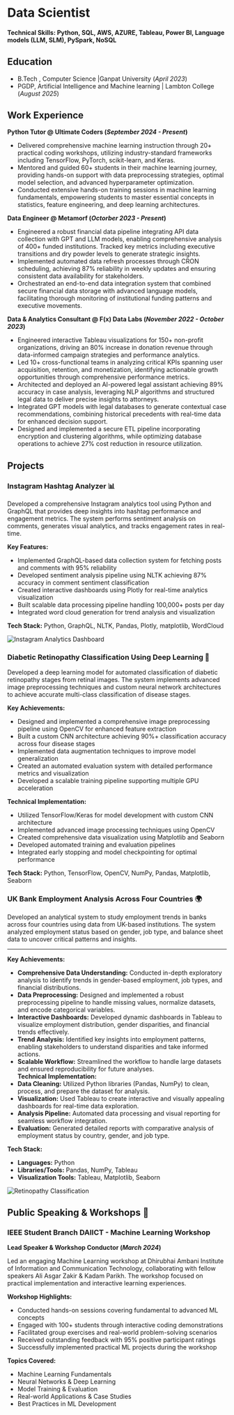 # Data Scientist

#### Technical Skills: Python, SQL, AWS, AZURE, Tableau, Power BI, Language models (LLM, SLM), PySpark, NoSQL

## Education
- B.Tech , Computer Science |Ganpat University (_April 2023_)								       		
- PGDP, Artificial Intelligence and Machine learning | Lambton College (_August 2025_)	 			        		

## Work Experience
**Python Tutor @ Ultimate Coders (_September 2024 - Present_)**

- Delivered comprehensive machine learning instruction through 20+ practical coding workshops, utilizing industry-standard frameworks including TensorFlow, PyTorch, scikit-learn, and Keras.
- Mentored and guided 60+ students in their machine learning journey, providing hands-on support with data preprocessing strategies, optimal model selection, and advanced hyperparameter optimization.
- Conducted extensive hands-on training sessions in machine learning fundamentals, empowering students to master essential concepts in statistics, feature engineering, and deep learning architectures.
  
**Data Engineer @ Metamorf (_Octorber 2023 - Present_)**

- Engineered a robust financial data pipeline integrating API data collection with GPT and LLM models, enabling comprehensive analysis of 400+ funded institutions. Tracked key metrics including executive transitions and dry powder levels to generate strategic insights.
- Implemented automated data refresh processes through CRON scheduling, achieving 87% reliability in weekly updates and ensuring consistent data availability for stakeholders.
- Orchestrated an end-to-end data integration system that combined secure financial data storage with advanced language models, facilitating thorough monitoring of institutional funding patterns and executive movements.
  
**Data & Analytics Consultant @ F(x) Data Labs (_November 2022 - October 2023_)**

- Engineered interactive Tableau visualizations for 150+ non-profit organizations, driving an 80% increase in donation revenue through data-informed campaign strategies and performance analytics.
- Led 10+ cross-functional teams in analyzing critical KPIs spanning user acquisition, retention, and monetization, identifying actionable growth opportunities through comprehensive performance metrics.
- Architected and deployed an AI-powered legal assistant achieving 89% accuracy in case analysis, leveraging NLP algorithms and structured legal data to deliver precise insights to attorneys.
- Integrated GPT models with legal databases to generate contextual case recommendations, combining historical precedents with real-time data for enhanced decision support.
- Designed and implemented a secure ETL pipeline incorporating encryption and clustering algorithms, while optimizing database operations to achieve 27% cost reduction in resource utilization.

## Projects
### Instagram Hashtag Analyzer 📊

Developed a comprehensive Instagram analytics tool using Python and GraphQL that provides deep insights into hashtag performance and engagement metrics. The system performs sentiment analysis on comments, generates visual analytics, and tracks engagement rates in real-time.

**Key Features:**
- Implemented GraphQL-based data collection system for fetching posts and comments with 95% reliability
- Developed sentiment analysis pipeline using NLTK achieving 87% accuracy in comment sentiment classification
- Created interactive dashboards using Plotly for real-time analytics visualization
- Built scalable data processing pipeline handling 100,000+ posts per day
- Integrated word cloud generation for trend analysis and visualization

**Tech Stack:** Python, GraphQL, NLTK, Pandas, Plotly, matplotlib, WordCloud

![Instagram Analytics Dashboard](/assets/img/instagram_analytics.jpeg)

### Diabetic Retinopathy Classification Using Deep Learning 🔬

Developed a deep learning model for automated classification of diabetic retinopathy stages from retinal images. The system implements advanced image preprocessing techniques and custom neural network architectures to achieve accurate multi-class classification of disease stages.

**Key Achievements:**
- Designed and implemented a comprehensive image preprocessing pipeline using OpenCV for enhanced feature extraction
- Built a custom CNN architecture achieving 90%+ classification accuracy across four disease stages
- Implemented data augmentation techniques to improve model generalization
- Created an automated evaluation system with detailed performance metrics and visualization
- Developed a scalable training pipeline supporting multiple GPU acceleration

**Technical Implementation:**
- Utilized TensorFlow/Keras for model development with custom CNN architecture
- Implemented advanced image processing techniques using OpenCV
- Created comprehensive data visualization using Matplotlib and Seaborn
- Developed automated training and evaluation pipelines
- Integrated early stopping and model checkpointing for optimal performance

**Tech Stack:** Python, TensorFlow, OpenCV, NumPy, Pandas, Matplotlib, Seaborn

### **UK Bank Employment Analysis Across Four Countries** 🌍  

Developed an analytical system to study employment trends in banks across four countries using data from UK-based institutions. The system analyzed employment status based on gender, job type, and balance sheet data to uncover critical patterns and insights.  

---

**Key Achievements:**  
- **Comprehensive Data Understanding:** Conducted in-depth exploratory analysis to identify trends in gender-based employment, job types, and financial distributions.  
- **Data Preprocessing:** Designed and implemented a robust preprocessing pipeline to handle missing values, normalize datasets, and encode categorical variables.  
- **Interactive Dashboards:** Developed dynamic dashboards in Tableau to visualize employment distribution, gender disparities, and financial trends effectively.  
- **Trend Analysis:** Identified key insights into employment patterns, enabling stakeholders to understand disparities and take informed actions.  
- **Scalable Workflow:** Streamlined the workflow to handle large datasets and ensured reproducibility for future analyses.  
**Technical Implementation:**  
- **Data Cleaning:** Utilized Python libraries (Pandas, NumPy) to clean, process, and prepare the dataset for analysis.  
- **Visualization:** Used Tableau to create interactive and visually appealing dashboards for real-time data exploration.  
- **Analysis Pipeline:** Automated data processing and visual reporting for seamless workflow integration.  
- **Evaluation:** Generated detailed reports with comparative analysis of employment status by country, gender, and job type.  

**Tech Stack:**  
- **Languages:** Python  
- **Libraries/Tools:** Pandas, NumPy, Tableau  
- **Visualization Tools:** Tableau, Matplotlib, Seaborn  


![Retinopathy Classification](/assets/img/retinopathy_classification.jpeg)

## Public Speaking & Workshops 🎤

### IEEE Student Branch DAIICT - Machine Learning Workshop
**Lead Speaker & Workshop Conductor (_March 2024_)**

Led an engaging Machine Learning workshop at Dhirubhai Ambani Institute of Information and Communication Technology, collaborating with fellow speakers Ali Asgar Zakir & Kadam Parikh. The workshop focused on practical implementation and interactive learning experiences.

**Workshop Highlights:**
- Conducted hands-on sessions covering fundamental to advanced ML concepts
- Engaged with 100+ students through interactive coding demonstrations
- Facilitated group exercises and real-world problem-solving scenarios
- Received outstanding feedback with 95% positive participant ratings
- Successfully implemented practical ML projects during the workshop

**Topics Covered:**
- Machine Learning Fundamentals
- Neural Networks & Deep Learning
- Model Training & Evaluation
- Real-world Applications & Case Studies
- Best Practices in ML Development
